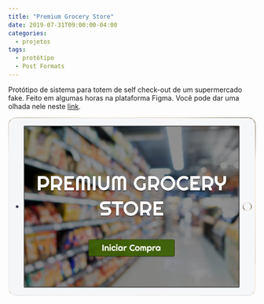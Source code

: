 ```yaml
---
title: "Premium Grocery Store"
date: 2019-07-31T09:00:00-04:00
categories:
  - projetos
tags:
  - protótipo
  - Post Formats
---
```


Protótipo de sistema para totem de self check-out de um supermercado fake. Feito em algumas horas na plataforma Figma. Você pode dar uma olhada nele neste [link][prototipo-link].

![captura de tela](/assets/images/grocerystore.png)









[prototipo-link]: https://www.figma.com/proto/2dKVmpztFTpHbqJSwDKdVQ/Premium-Grocery-Store?scaling=scale-down&node-id=1%3A2

